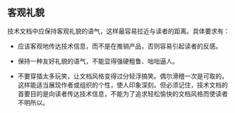 ## 客观礼貌

技术文档中应保持客观礼貌的语气，这样最容易拉近与读者的距离。具体要求有： 

- 应该客观地传达技术信息，而不是在推销产品，否则容易引起读者的反感。

- 保持一种友好礼貌的语气，不能显得强硬粗鲁、咄咄逼人。

- 不要穿插太多玩笑，让文档风格变得过分轻浮搞笑。偶尔滑稽一次是可取的，这样能适当展现作者或组织的个性，使人印象深刻。但必须记住，技术文档的首要目的是向读者传达技术信息，不能为了追求轻松愉快的文档风格而使读者不明所以。